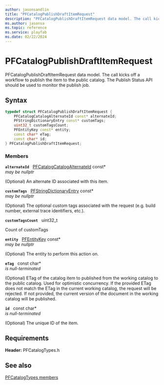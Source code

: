 ```yaml
---
author: jasonsandlin
title: "PFCatalogPublishDraftItemRequest"
description: "PFCatalogPublishDraftItemRequest data model. The call kicks off a workflow to publish the item to the public catalog. The Publish Status API should be used to monitor the publish job."
ms.author: jasonsa
ms.topic: reference
ms.service: playfab
ms.date: 02/22/2024
---
```


# PFCatalogPublishDraftItemRequest  

PFCatalogPublishDraftItemRequest data model. The call kicks off a workflow to publish the item to the public catalog. The Publish Status API should be used to monitor the publish job.  

## Syntax  
  
```cpp
typedef struct PFCatalogPublishDraftItemRequest {  
    PFCatalogCatalogAlternateId const* alternateId;  
    PFStringDictionaryEntry const* customTags;  
    uint32_t customTagsCount;  
    PFEntityKey const* entity;  
    const char* eTag;  
    const char* id;  
} PFCatalogPublishDraftItemRequest;  
```
  
### Members  
  
**`alternateId`** &nbsp; [PFCatalogCatalogAlternateId](pfcatalogcatalogalternateid.md) const*  
*may be nullptr*  
  
(Optional) An alternate ID associated with this item.
  
**`customTags`** &nbsp; [PFStringDictionaryEntry](../../pftypes/structs/pfstringdictionaryentry.md) const*  
*may be nullptr*  
  
(Optional) The optional custom tags associated with the request (e.g. build number, external trace identifiers, etc.).
  
**`customTagsCount`** &nbsp; uint32_t  
  
Count of customTags
  
**`entity`** &nbsp; [PFEntityKey](../../pftypes/structs/pfentitykey-c.md) const*  
*may be nullptr*  
  
(Optional) The entity to perform this action on.
  
**`eTag`** &nbsp; const char*  
*is null-terminated*  
  
(Optional) ETag of the catalog item to published from the working catalog to the public catalog. Used for optimistic concurrency. If the provided ETag does not match the ETag in the current working catalog, the request will be rejected. If not provided, the current version of the document in the working catalog will be published.
  
**`id`** &nbsp; const char*  
*is null-terminated*  
  
(Optional) The unique ID of the item.
  
  
## Requirements  
  
**Header:** PFCatalogTypes.h
  
## See also  
[PFCatalogTypes members](../pfcatalogtypes_members.md)  

  
  
